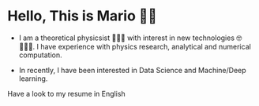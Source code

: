 # Hello, This is Mario 👋🏻

- I am a theoretical physicsist 👨🏻‍🎓 with interest in new technologies 🤓🕵🏻‍♂️. I have experience with physics research, analytical and numerical computation. 

- In recently, I have been interested in Data Science and Machine/Deep learning.

Have a look to my resume in English 
